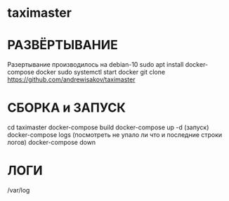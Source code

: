# taximaster

# РАЗВЁРТЫВАНИЕ
Разертывание производилось на debian-10
sudo apt install docker-compose docker
sudo systemctl start docker
git clone https://github.com/andrewisakov/taximaster

# СБОРКА и ЗАПУСК
cd taximaster
docker-compose build
docker-compose up -d  (запуск)
docker-compose logs (посмотреть не упало ли что и последние строки логов)
docker-compose down

# ЛОГИ
/var/log
